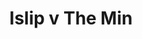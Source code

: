 ---
year: "2010"
serialNumber: "0392" 
game: "Islip"
title: "Islip v The Min"
gameLocation: ""
gameDate: ""
result: ""
resultType: ""
type: "game"
---